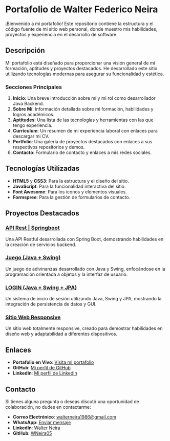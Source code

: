 # Portafolio de Walter Federico Neira

¡Bienvenido a mi portafolio! Este repositorio contiene la estructura y el código fuente de mi sitio web personal, donde muestro mis habilidades, proyectos y experiencia en el desarrollo de software.

## Descripción

Mi portafolio está diseñado para proporcionar una visión general de mi formación, aptitudes y proyectos destacados. He desarrollado este sitio utilizando tecnologías modernas para asegurar su funcionalidad y estética.

### Secciones Principales

1.  **Inicio**: Una breve introducción sobre mí y mi rol como desarrollador Java Backend.
2.  **Sobre Mí**: Información detallada sobre mi formación, habilidades y logros académicos.
3.  **Aptitudes**: Una lista de las tecnologías y herramientas con las que tengo experiencia.
4.  **Currículum**: Un resumen de mi experiencia laboral con enlaces para descargar mi CV.
5.  **Portfolio**: Una galería de proyectos destacados con enlaces a sus respectivos repositorios y demos.
6.  **Contacto**: Formulario de contacto y enlaces a mis redes sociales.

## Tecnologías Utilizadas

-   **HTML5** y **CSS3**: Para la estructura y el diseño del sitio.
-   **JavaScript**: Para la funcionalidad interactiva del sitio.
-   **Font Awesome**: Para los iconos y elementos visuales.
-   **Formspree**: Para la gestión de formularios de contacto.

## Proyectos Destacados

### [API Rest | Springboot](https://github.com/WNeira05/API-Rest-Bazar-Springboot)

Una API Restful desarrollada con Spring Boot, demostrando habilidades en la creación de servicios backend.

### [Juego (Java + Swing)](https://github.com/WNeira05/Adivinanza_Emojis_Navidad-)

Un juego de adivinanzas desarrollado con Java y Swing, enfocándose en la programación orientada a objetos y la interfaz de usuario.

### [LOGIN (Java + Swing + JPA)](https://github.com/WNeira05/Login)

Un sistema de inicio de sesión utilizando Java, Swing y JPA, mostrando la integración de persistencia de datos y GUI.

### [Sitio Web Responsive](https://wneira05.github.io/TPO-v1/)

Un sitio web totalmente responsive, creado para demostrar habilidades en diseño web y adaptabilidad a diferentes dispositivos.

## Enlaces

-   **Portafolio en Vivo**: [Visita mi portafolio](https://wneira05.github.io/portfolio_walter_neira/)
-   **GitHub**: [Mi perfil de GitHub](https://github.com/WNeira05)
-   **LinkedIn**: [Mi perfil de LinkedIn](https://www.linkedin.com/in/walterneira)

## Contacto

Si tienes alguna pregunta o deseas discutir una oportunidad de colaboración, no dudes en contactarme:

-   **Correo Electrónico**: walterneira1986@gmail.com
-   **WhatsApp**: [Enviar mensaje](https://api.whatsapp.com/send?phone=1169486865)
-   **LinkedIn**: [Walter Neira](https://www.linkedin.com/in/walterneira)
-   **GitHub**: [WNeira05](https://github.com/WNeira05)
